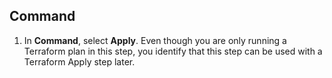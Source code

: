 ## Command

1. In **Command**, select **Apply**. Even though you are only running a Terraform plan in this step, you identify that this step can be used with a Terraform Apply step later.
